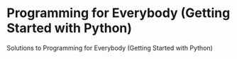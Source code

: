 # Programming for Everybody (Getting Started with Python)

Solutions to Programming for Everybody (Getting Started with Python)

